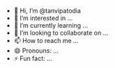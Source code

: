 - 👋 Hi, I’m @tanvipatodia
- 👀 I’m interested in ...
- 🌱 I’m currently learning ...
- 💞️ I’m looking to collaborate on ...
- 📫 How to reach me ...
- 😄 Pronouns: ...
- ⚡ Fun fact: ...

<!---
tanvipatodia/tanvipatodia is a ✨ special ✨ repository because its `README.md` (this file) appears on your GitHub profile.
You can click the Preview link to take a look at your changes.
--->
